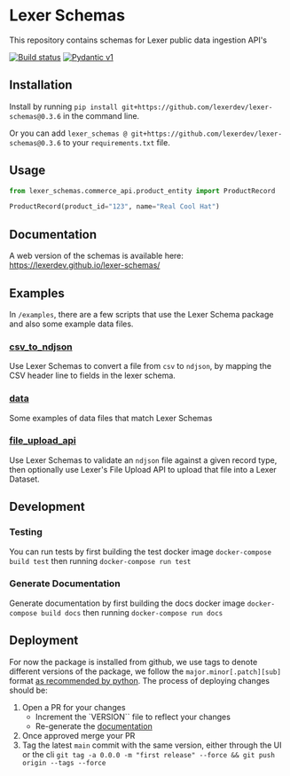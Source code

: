 # Lexer Schemas

This repository contains schemas for Lexer public data ingestion API's

[![Build status](https://badge.buildkite.com/71b600da5678c24261116bf2ba456e9760207385a5d1cce223.svg)](https://buildkite.com/lexer/lexer-schemas)
[![Pydantic v1](https://img.shields.io/endpoint?url=https://raw.githubusercontent.com/pydantic/pydantic/main/docs/badge/v1.json)](https://pydantic.dev)

## Installation
Install by running `pip install git+https://github.com/lexerdev/lexer-schemas@0.3.6` in the command line.

Or you can add `lexer_schemas @ git+https://github.com/lexerdev/lexer-schemas@0.3.6` to your `requirements.txt` file.

## Usage
```python
from lexer_schemas.commerce_api.product_entity import ProductRecord

ProductRecord(product_id="123", name="Real Cool Hat")
```

## Documentation
A web version of the schemas is available here: https://lexerdev.github.io/lexer-schemas/

## Examples

In `/examples`, there are a few scripts that use the Lexer Schema package and also some example data files.

### [csv\_to\_ndjson](examples/csv_to_ndjson/)
Use Lexer Schemas to convert a file from `csv` to `ndjson`, by mapping the CSV header line to fields in the lexer schema.

### [data](examples/data/)
Some examples of data files that match Lexer Schemas

### [file\_upload\_api](examples/file_upload_api/)
Use Lexer Schemas to validate an `ndjson` file against a given record type, then optionally use Lexer's File Upload API to upload that file into a Lexer Dataset.

## Development

### Testing
You can run tests by first building the test docker image `docker-compose build test` then running `docker-compose run test`

### Generate Documentation
Generate documentation by first building the docs docker image `docker-compose build docs` then running `docker-compose run docs`

## Deployment
For now the package is installed from github, we use tags to denote different versions of the package, we follow the `major.minor[.patch][sub]` format [as recommended by python](https://docs.python.org/3/distutils/setupscript.html#additional-meta-data).
The process of deploying changes should be:
1. Open a PR for your changes
    - Increment the `VERSION`` file to reflect your changes
    - Re-generate the [documentation](#generate-documentation)
2. Once approved merge your PR
3. Tag the latest `main` commit with the same version, either through the UI or the cli `git tag -a 0.0.0 -m "first release" --force && git push origin --tags --force`
